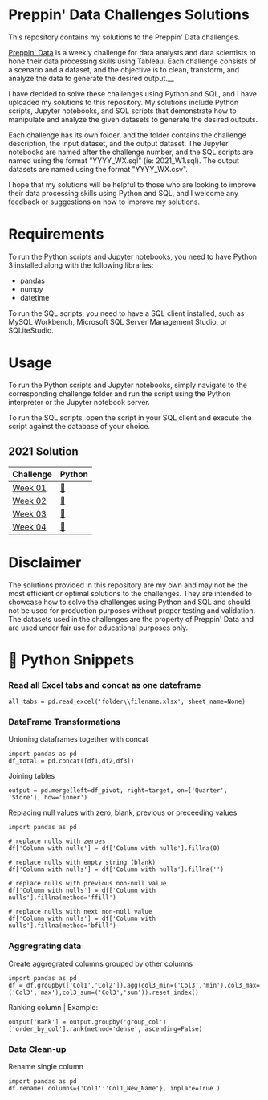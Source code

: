 # Preppin' Data Challenges Solutions

This repository contains my solutions to the Preppin' Data challenges. 

[Preppin' Data](https://preppindata.blogspot.com/p/the-challenge-index.html) is a weekly challenge for data analysts and data scientists to hone their data processing skills using Tableau. Each challenge consists of a scenario and a dataset, and the objective is to clean, transform, and analyze the data to generate the desired output.__

I have decided to solve these challenges using Python and SQL, and I have uploaded my solutions to this repository. My solutions include Python scripts, Jupyter notebooks, and SQL scripts that demonstrate how to manipulate and analyze the given datasets to generate the desired outputs.

Each challenge has its own folder, and the folder contains the challenge description, the input dataset, and the output dataset. The Jupyter notebooks are named after the challenge number, and the SQL scripts are named using the format "YYYY_WX.sql" (ie: 2021_W1.sql). The output datasets are named using the format "YYYY_WX.csv".

I hope that my solutions will be helpful to those who are looking to improve their data processing skills using Python and SQL, and I welcome any feedback or suggestions on how to improve my solutions.

# Requirements
To run the Python scripts and Jupyter notebooks, you need to have Python 3 installed along with the following libraries:

- pandas
- numpy
- datetime

To run the SQL scripts, you need to have a SQL client installed, such as MySQL Workbench, Microsoft SQL Server Management Studio, or SQLiteStudio.

# Usage

To run the Python scripts and Jupyter notebooks, simply navigate to the corresponding challenge folder and run the script using the Python interpreter or the Jupyter notebook server.

To run the SQL scripts, open the script in your SQL client and execute the script against the database of your choice.

## 2021 Solution

| Challenge   | Python |
| ----------- | ----------- |
| [Week 01](https://preppindata.blogspot.com/2021/01/2021-week-1.html)      | [:snake:](https://github.com/cuonglam0105/Preppin-Python/blob/main/2021_W1/2021_W1.ipynb)  |
| [Week 02](https://preppindata.blogspot.com/2021/01/2021-week-2.html)      | [:snake:](https://github.com/cuonglam0105/Preppin-Python/blob/main/2021_W2/2021_W2.ipynb)  |
| [Week 03](https://preppindata.blogspot.com/2021/01/2021-week-3.html)      | [:snake:](https://github.com/cuonglam0105/Preppin-Python/blob/main/2021_W3/2021_W3.ipynb)  |
| [Week 04](https://preppindata.blogspot.com/2021/01/2021-week-4.html)      | [:snake:](https://github.com/cuonglam0105/Preppin-Python/blob/main/2021_W4/2021_W4.ipynb)  |

# Disclaimer

The solutions provided in this repository are my own and may not be the most efficient or optimal solutions to the challenges. They are intended to showcase how to solve the challenges using Python and SQL and should not be used for production purposes without proper testing and validation. The datasets used in the challenges are the property of Preppin' Data and are used under fair use for educational purposes only.



# :snake: Python Snippets

### Read all Excel tabs and concat as one dateframe
```
all_tabs = pd.read_excel('folder\\filename.xlsx', sheet_name=None)
```

### DataFrame Transformations
Unioning dataframes together with concat
```
import pandas as pd
df_total = pd.concat([df1,df2,df3])
```

Joining tables
```
output = pd.merge(left=df_pivot, right=target, on=['Quarter', 'Store'], how='inner')
```

Replacing null values with zero, blank, previous or preceeding values
```
import pandas as pd

# replace nulls with zeroes
df['Column with nulls'] = df['Column with nulls'].fillna(0)

# replace nulls with empty string (blank)
df['Column with nulls'] = df['Column with nulls'].fillna('')

# replace nulls with previous non-null value
df['Column with nulls'] = df['Column with nulls'].fillna(method='ffill')

# replace nulls with next non-null value
df['Column with nulls'] = df['Column with nulls'].fillna(method='bfill')
```

### Aggregrating data
Create aggregrated columns grouped by other columns
```
import pandas as pd
df = df.groupby(['Col1','Col2']).agg(col3_min=('Col3','min'),col3_max=('Col3','max'),col3_sum=('Col3','sum')).reset_index()
```

Ranking column | Example:
```
output['Rank'] = output.groupby('group_col')['order_by_col'].rank(method='dense', ascending=False)
```

### Data Clean-up
Rename single column
```
import pandas as pd
df.rename( columns={'Col1':'Col1_New_Name'}, inplace=True )
```

